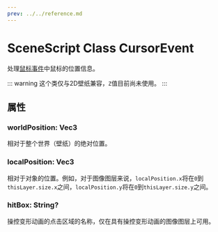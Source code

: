 ```yaml
---
prev: ../../reference.md
---
```


# SceneScript Class CursorEvent

处理[鼠标事件](/wallpaper-engine-docs/scene/scenescript/reference/event/cursor)中鼠标的位置信息。

::: warning
这个类仅与2D壁纸兼容，`Z`值目前尚未使用。
:::

## 属性

### worldPosition: Vec3

相对于整个世界（壁纸）的绝对位置。

### localPosition: Vec3

相对于对象的位置。例如，对于图像图层来说，`localPosition.x`将在`0`到`thisLayer.size.x`之间，`localPosition.y`将在`0`到`thisLayer.size.y`之间。

### hitBox: String?

操控变形动画的点击区域的名称，仅在具有操控变形动画的图像图层上可用。